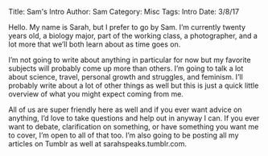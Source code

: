 Title: Sam's Intro
Author: Sam
Category: Misc
Tags: Intro
Date: 3/8/17

Hello. My name is Sarah, but I prefer to go by Sam. I’m currently twenty years old, a biology major, part of the working class, a photographer, and a lot more that we’ll both learn about as time goes on. 

I’m not going to write about anything in particular for now but my favorite subjects will probably come up more than others. I’m going to talk a lot about science, travel, personal growth and struggles, and feminism. I’ll probably write about a lot of other things as well but this is just a quick little overview of what you might expect coming from me.

All of us are super friendly here as well and if you ever want advice on anything, I’d love to take questions and help out in anyway I can. If you ever want to debate, clarification on something, or have something you want me to cover, I’m open to all of that too. I’m also going to be posting all my articles on Tumblr as well at sarahspeaks.tumblr.com.
